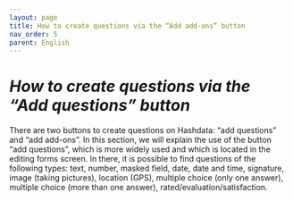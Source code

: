 ```yaml
---
layout: page
title: How to create questions via the “Add add-ons” button
nav_order: 5
parent: English
---
```

# <i>How to create questions via the “Add questions” button</i>
There are two buttons to create questions on Hashdata: “add questions” and “add add-ons”. In this section, we will explain the use of the button “add questions”, which is more widely used and which is located in the editing forms screen. In there, it is possible to find questions of the following types: text, number, masked field, date, date and time, signature, image (taking pictures), location (GPS), multiple choice (only one answer), multiple choice (more than one answer), rated/evaluation/satisfaction.
